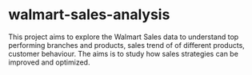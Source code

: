 # walmart-sales-analysis
This project aims to explore the Walmart Sales data to understand top performing branches and products, sales trend of of different products, customer behaviour. The aims is to study how sales strategies can be improved and optimized. 
